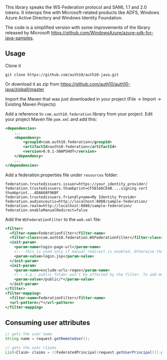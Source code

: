This library speaks the WS-Federation protocol and SAML 1.1 and 2.0 tokens. It interops fine with Microsoft-related products like ADFS, Windows Azure Active Directory and Windows Identity Foundation.

The code is a simplified version with some improvements of the library released by Microsoft <https://github.com/WindowsAzure/azure-sdk-for-java-samples>. 

## Usage

Clone it

	git clone https://github.com/auth10/auth10-java.git

Or download it as zip from <https://github.com/auth10/auth10-java/zipball/master>

Import the Maven that was just downloaded in your project (File -> Import -> Existing Maven Projects)

Add a reference to `com.auth10.federation` library from your project. Edit your project Maven file `pom.xml` and add this:

```xml
<dependencies>
	...
	<dependency>
		<groupId>com.auth10.federation</groupId>
		<artifactId>auth10-federation</artifactId>
		<version>0.0.1-SNAPSHOT</version>
	</dependency>
	...
</dependencies>
```

Add a federation.properties file under `resources` folder:

```
federation.trustedissuers.issuer=https://your_identity_provider/
federation.trustedissuers.thumbprint=CF50166CE4B....signing cert thumbprint...4DA668F96BF
federation.trustedissuers.friendlyname=My Identity Provider
federation.audienceuris=http://localhost:8080/sample-federation/
federation.realm=http://localhost:8080/sample-federation/
federation.enableManualRedirect=false
```

Add the `WSFederationFilter` to the `web.xml` file:

```xml
<filter>
  <filter-name>FederationFilter</filter-name>
  <filter-class>com.auth10.federation.WSFederationFilter</filter-class>
  <init-param>
    <param-name>login-page-url</param-name>
    <!-- this is used only if manual redirect is enabled. Otherwise the user will be automatically redirected to the identity provider when browsing the website -->
    <param-value>login.jsp</param-value>
  </init-param>
  <init-param>
    <param-name>exclude-urls-regex</param-name>
    <!-- e.g.: public folder won't be affected by the filter. To add more concat with pipe (|) -->
    <param-value>/public/*</param-value>
  </init-param>
</filter>
<filter-mapping>
  <filter-name>FederationFilter</filter-name>
  <url-pattern>/*</url-pattern>
</filter-mapping>
```

## Consuming user attributes

```java
// gets the user name
String name = request.getRemoteUser();

// gets the user claims
List<Claim> claims = ((FederatedPrincipal)request.getUserPrincipal()).getClaims()
```